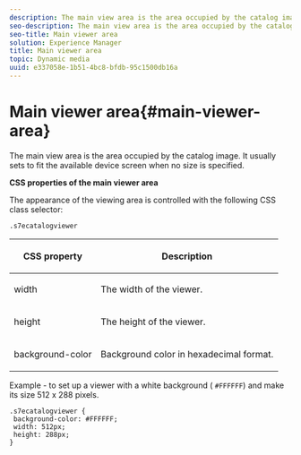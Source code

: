 ```yaml
---
description: The main view area is the area occupied by the catalog image. It usually sets to fit the available device screen when no size is specified.
seo-description: The main view area is the area occupied by the catalog image. It usually sets to fit the available device screen when no size is specified.
seo-title: Main viewer area
solution: Experience Manager
title: Main viewer area
topic: Dynamic media
uuid: e337058e-1b51-4bc8-bfdb-95c1500db16a
---
```


# Main viewer area{#main-viewer-area}

The main view area is the area occupied by the catalog image. It usually sets to fit the available device screen when no size is specified.

<a id="section_061E550C1C1D4DB2BD663A898895B38C"></a>

**CSS properties of the main viewer area**

The appearance of the viewing area is controlled with the following CSS class selector:

```
.s7ecatalogviewer
```

<table id="table_94EE3F5BBE4547C0B4943471CEE7EDE4"> 
 <thead> 
  <tr> 
   <th colname="col1" class="entry"> <p> CSS property </p> </th> 
   <th colname="col2" class="entry"> <p>Description </p> </th> 
  </tr> 
 </thead>
 <tbody> 
  <tr> 
   <td colname="col1"> <p> <span class="codeph"> width </span> </p> </td> 
   <td colname="col2"> <p>The width of the viewer. </p> </td> 
  </tr> 
  <tr> 
   <td colname="col1"> <p> <span class="codeph"> height </span> </p> </td> 
   <td colname="col2"> <p>The height of the viewer. </p> </td> 
  </tr> 
  <tr> 
   <td colname="col1"> <p> <span class="codeph"> background-color </span> </p> </td> 
   <td colname="col2"> <p> Background color in hexadecimal format. </p> </td> 
  </tr> 
 </tbody> 
</table>

Example - to set up a viewer with a white background ( `#FFFFFF`) and make its size 512 x 288 pixels.

```
.s7ecatalogviewer { 
 background-color: #FFFFFF; 
 width: 512px; 
 height: 288px;  
}
```

